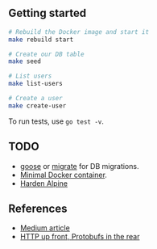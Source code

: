 ## Getting started
```bash
# Rebuild the Docker image and start it
make rebuild start

# Create our DB table 
make seed

# List users
make list-users

# Create a user
make create-user
```

To run tests, use `go test -v`.

## TODO
- [goose](https://github.com/pressly/goose) or [migrate](https://github.com/mattes/migrate) for DB migrations.
- [Minimal Docker container](https://blog.codeship.com/building-minimal-docker-containers-for-go-applications/).
- [Harden Alpine](https://gist.github.com/jumanjiman/f9d3db977846c163df12)

## References
* [Medium article](https://medium.com/@kelvinpfw/building-and-testing-a-rest-api-in-golang-using-gorilla-mux-and-mysql-1f0518818ff6)
* [HTTP up front, Protobufs in the rear](https://github.com/harlow/go-micro-services)
